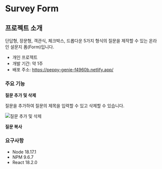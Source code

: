 # Survey Form

## 프로젝트 소개
단답형, 장문형, 객관식, 체크박스, 드롭다운 5가지 형식의 질문을 제작할 수 있는 온라인 설문지 폼(Form)입니다.

- 개인 프로젝트
- 개발 기간: 약 1주
- 배포 주소: https://peppy-genie-f4960b.netlify.app/

### 주요 기능

**질문 추가 및 삭제**

질문을 추가하여 질문의 제목을 입력할 수 있고 삭제할 수 있습니다.

![질문 추가 및 삭제](https://github.com/sanbondeveloper/react-ts-survey/assets/146537655/7719957d-89db-4a73-8ab3-b7aee3e0652c)


**질문 복사**





### 요구사항
- Node 18.17.1
- NPM 9.6.7
- React 18.2.0
